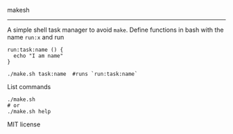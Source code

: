 makesh
_______

A simple shell task manager to avoid `make`. Define functions in bash with the name `run:x` and run

```
run:task:name () {
  echo "I am name"
}
```

    ./make.sh task:name  #runs `run:task:name`


List commands

    ./make.sh
    # or
    ./make.sh help

MIT license

